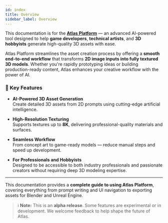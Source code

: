 ```yaml
---
id: index
title: Overview
sidebar_label: Overview
---
```


This documentation is for the [**Atlas Platform**](https://frontend.beta.atlas.design/editor) — an advanced AI-powered tool designed to help **game developers**, **technical artists**, and **3D hobbyists** generate high-quality 3D assets with ease.

Atlas Platform streamlines the asset creation process by offering a **smooth end-to-end workflow** that transforms **2D image inputs into fully textured 3D models**. Whether you're rapidly prototyping ideas or building production-ready content, Atlas enhances your creative workflow with the power of AI.

### 🔑 Key Features

- **AI-Powered 3D Asset Generation**  
  Create detailed 3D assets from 2D prompts using cutting-edge artificial intelligence.

- **High-Resolution Texturing**  
  Supports textures up to **8K**, delivering professional-quality materials and surfaces.

- **Seamless Workflow**  
  From concept art to game-ready models — reduce manual steps and speed up development.

- **For Professionals and Hobbyists**  
  Designed to be accessible to both industry professionals and passionate creators without requiring deep 3D modeling expertise.

---

This documentation provides a **complete guide to using Atlas Platform**, covering everything from prompt writing and UI navigation to exporting assets for Blender and Unreal Engine.

> ℹ️ **Note:** This is an **alpha release**. Some features are experimental or in development. We welcome feedback to help shape the future of Atlas.
